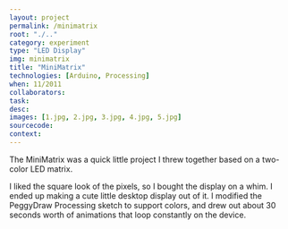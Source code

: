 ```yaml
---
layout: project
permalink: /minimatrix
root: "./.."
category: experiment 
type: "LED Display" 
img: minimatrix
title: "MiniMatrix"
technologies: [Arduino, Processing] 
when: 11/2011
collaborators: 
task: 
desc:
images: [1.jpg, 2.jpg, 3.jpg, 4.jpg, 5.jpg]
sourcecode:
context: 
---
```


The MiniMatrix was a quick little project I threw together based on a two-color LED matrix. 

<!--break-->

I liked the square look of the pixels, so I bought the display on a whim. I ended up making a cute little desktop display out of it. I modified the PeggyDraw Processing sketch to support colors, and drew out about 30 seconds worth of animations that loop constantly on the device.